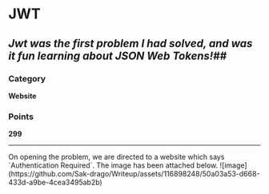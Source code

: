 # JWT 
## *Jwt was the first problem I had solved, and was it fun learning about JSON Web Tokens!*##

### Category
**Website**

### Points
**299**
<hr>
On opening the problem, we are directed to a website which says `Authentication Required`. The image has been attached below.
![image](https://github.com/Sak-drago/Writeup/assets/116898248/50a03a53-d668-433d-a9be-4cea3495ab2b)


